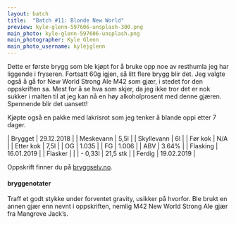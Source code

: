 ```yaml
---
layout: batch
title:  "Batch #11: Blonde New World"
preview: kyle-glenn-597606-unsplash-300.png
main_photo: kyle-glenn-597606-unsplash.png
main_photographer: Kyle Glenn
main_photo_username: kylejglenn
---
```


Dette er første brygg som ble kjøpt for å bruke opp noe av resthumla jeg har liggende i fryseren. Fortsatt 60g igjen, så litt flere brygg blir det. Jeg valgte også å gå for New World Strong Ale M42 som gjær, i stedet for den oppskriften sa. Mest for å se hva som skjer, da jeg ikke tror det er nok sukker i malten til at jeg kan nå en høy alkoholprosent med denne gjæren. Spennende blir det uansett!

Kjøpte også en pakke med lakrisrot som jeg tenker å blande oppi etter 7 dager.


| Brygget    | 29.12.2018 |
| Meskevann  | 5,5l       |
| Skyllevann | 6l         |
| Før kok    | N/A        |
| Etter kok  | 7,5l       |
| OG         | 1.035      |
| FG         | 1.006      |
| ABV        | 3.64%      |
| Flasking   | 16.01.2019 |
| Flasker    |            |
| - 0,33l    | 21,5 stk   |
| Ferdig     | 19.02.2019 |

Oppskrift finner du på [bryggselv.no](https://www.bryggselv.no/finest/102355/blonde-ale-allgrain-%C3%B8lsett-gahr-edition).


#### bryggenotater

Traff et godt stykke under forventet gravity, usikker på hvorfor. Ble brukt en annen gjær enn nevnt i oppskriften, nemlig M42 New World Strong Ale gjær fra Mangrove Jack’s.
